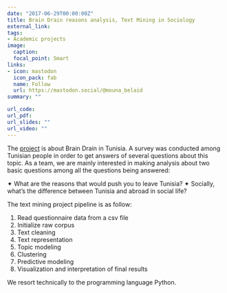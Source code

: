 ```yaml
---
date: "2017-06-29T00:00:00Z"
title: Brain Drain reasons analysis, Text Mining in Sociology
external_link: 
tags:
- Academic projects
image: 
  caption: 
  focal_point: Smart
links:
- icon: mastodon
  icon_pack: fab
  name: Follow
  url: https://mastodon.social/@mouna_belaid
summary: ""

url_code: 
url_pdf: 
url_slides: ""
url_video: ""
---
```


The [project](https://drive.google.com/file/d/1HiUm8a4vPK61Sc2kzC0T25psf-y9Nk8C/view?usp=drive_open) is about Brain Drain in Tunisia. A survey was conducted among
Tunisian people in order to get answers of several questions about this topic. As a team, we are
mainly interested in making analysis about two basic questions among all the questions being answered:

✦ What are the reasons that would push you to leave Tunisia?
✦ Socially, what’s the difference between Tunisia and abroad in social life?

The text mining project pipeline is as follow:
1. Read questionnaire data from a csv file
2. Initialize raw corpus
3. Text cleaning
4. Text representation
5. Topic modeling
6. Clustering
7. Predictive modeling
8. Visualization and interpretation of final results

We resort technically to the programming language Python.

